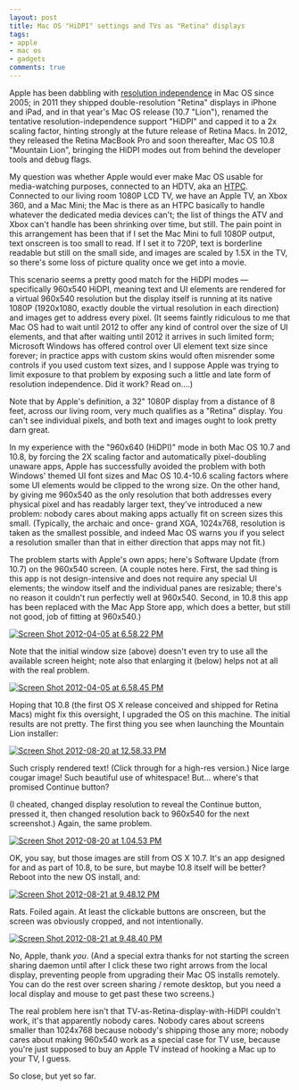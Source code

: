 ```yaml
---
layout: post
title: Mac OS "HiDPI" settings and TVs as "Retina" displays
tags:
- apple
- mac os
- gadgets
comments: true
---
```

Apple has been dabbling with [resolution independence](http://en.wikipedia.org/wiki/Resolution_independence)
in Mac OS since 2005; in 2011 they shipped double-resolution "Retina" displays in iPhone
and iPad, and in that year's Mac OS release (10.7 "Lion"), renamed the
tentative resolution-independence support "HiDPI" and capped it to a 2x
scaling factor, hinting strongly at the future release of Retina Macs. In
2012, they released the Retina MacBook Pro and soon thereafter, Mac OS 10.8
"Mountain Lion", bringing the HiDPI modes out from behind the developer tools
and debug flags.

My question was whether Apple would ever make Mac OS usable for media-watching
purposes, connected to an HDTV, aka an
[HTPC](http://en.wikipedia.org/wiki/Home_theater_PC). Connected to our living
room 1080P LCD TV, we have an Apple TV, an Xbox 360, and a Mac Mini; the Mac
is there as an HTPC basically to handle whatever the dedicated media devices
can't; the list of things the ATV and Xbox can't handle has been shrinking
over time, but still. The pain point in this arrangement has been that if I
set the Mac Mini to full 1080P output, text onscreen is too small to read. If
I set it to 720P, text is borderline readable but still on the small side, and
images are scaled by 1.5X in the TV, so there's some loss of picture quality
once we get into a movie.

This scenario seems a pretty good match for the HiDPI modes — specifically
960x540 HiDPI, meaning text and UI elements are rendered for a virtual 960x540
resolution but the display itself is running at its native 1080P (1920x1080,
exactly double the virtual resolution in each direction) and images get to
address every pixel. (It seems faintly ridiculous to me that Mac OS had to
wait until 2012 to offer any kind of control over the size of UI elements, and
that after waiting until 2012 it arrives in such limited form; Microsoft
Windows has offered control over UI element text size since forever; in
practice apps with custom skins would often misrender some controls if you
used custom text sizes, and I suppose Apple was trying to limit exposure to
that problem by exposing such a little and late form of resolution
independence. Did it work? Read on….)

Note that by Apple's definition, a 32" 1080P display from a distance of 8
feet, across our living room, very much qualifies as a "Retina" display. You
can't see individual pixels, and both text and images ought to look pretty
darn great.

In my experience with the "960x640 (HiDPI)" mode in both Mac OS 10.7 and 10.8,
by forcing the 2X scaling factor and automatically pixel-doubling unaware
apps, Apple has successfully avoided the problem with both Windows' themed UI
font sizes and Mac OS 10.4-10.6 scaling factors where some UI elements would
be clipped to the wrong size. On the other hand, by giving me 960x540 as the
only resolution that both addresses every physical pixel and has readably
larger text, they've introduced a new problem: nobody cares about making apps
actually fit on screen sizes this small. (Typically, the archaic and once-
grand XGA, 1024x768, resolution is taken as the smallest possible, and indeed
Mac OS warns you if you select a resolution smaller than that in either
direction that apps may not fit.)

The problem starts with Apple's own apps; here's Software Update (from 10.7)
on the 960x540 screen. (A couple notes here. First, the sad thing is this app
is not design-intensive and does not require any special UI elements; the
window itself and the individual panes are resizable; there's no reason it
couldn't run perfectly well at 960x540. Second, in 10.8 this app has been
replaced with the Mac App Store app, which does a better, but still not good,
job of fitting at 960x540.)

[![Screen Shot 2012-04-05 at 6.58.22 PM](http://farm9.staticflickr.com/8426/7839608446_2a59f28012.jpg)](http://www.flickr.com/photos/67861147@N00/7839608446)

Note that the initial window size (above) doesn't even try to use all the
available screen height; note also that enlarging it (below) helps not at all
with the real problem.

[![Screen Shot 2012-04-05 at 6.58.45 PM](http://farm8.staticflickr.com/7258/7839608226_95d17378a9.jpg)](http://www.flickr.com/photos/67861147@N00/7839608226)

Hoping that 10.8 (the first OS X release conceived and shipped for Retina
Macs) might fix this oversight, I upgraded the OS on this machine. The initial
results are not pretty. The first thing you see when launching the Mountain
Lion installer:

[![Screen Shot 2012-08-20 at 12.58.33 PM](http://farm8.staticflickr.com/7267/7839606716_ea7f39b90d.jpg)](http://www.flickr.com/photos/67861147@N00/7839606716)

Such crisply rendered text! (Click through for a high-res version.) Nice large
cougar image! Such beautiful use of whitespace! But… where's that promised
Continue button?

(I cheated, changed display resolution to reveal the Continue button, pressed
it, then changed resolution back to 960x540 for the next screenshot.) Again,
the same problem.

[![Screen Shot 2012-08-20 at 1.04.53 PM](http://farm9.staticflickr.com/8294/7839607938_e66ef0823c.jpg)](http://www.flickr.com/photos/67861147@N00/7839607938)

OK, you say, but those images are still from OS X 10.7. It's an app designed
for and as part of 10.8, to be sure, but maybe 10.8 itself will be better?
Reboot into the new OS install, and:

[![Screen Shot 2012-08-21 at 9.48.12 PM](http://farm8.staticflickr.com/7117/7839606564_852af9b7d8.jpg)](http://www.flickr.com/photos/67861147@N00/7839606564)

Rats. Foiled again. At least the clickable buttons are onscreen, but the
screen was obviously cropped, and not intentionally.

[![Screen Shot 2012-08-21 at 9.48.40 PM](http://farm8.staticflickr.com/7265/7839606366_167da70f92.jpg)](http://www.flickr.com/photos/67861147@N00/7839606366)

No, Apple, thank _you_. (And a special extra thanks for not starting the
screen sharing daemon until after I click these two right arrows from the
local display, preventing people from upgrading their Mac OS installs
remotely. You can do the rest over screen sharing / remote desktop, but you
need a local display and mouse to get past these two screens.)

The real problem here isn't that TV-as-Retina-display-with-HiDPI couldn't
work, it's that apparently nobody cares. Nobody cares about screens smaller
than 1024x768 because nobody's shipping those any more; nobody cares about
making 960x540 work as a special case for TV use, because you're just supposed
to buy an Apple TV instead of hooking a Mac up to your TV, I guess.

So close, but yet so far.
